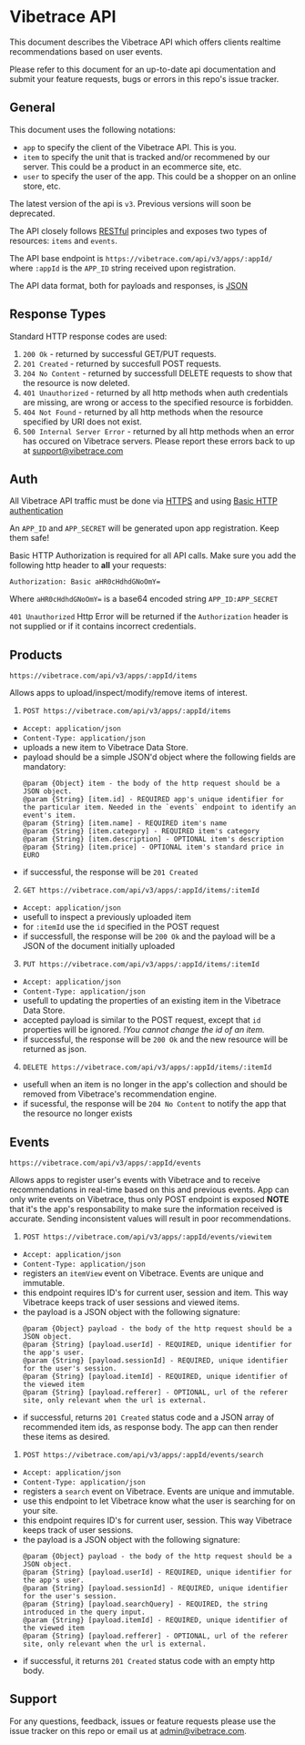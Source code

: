 Vibetrace API
=============

This document describes the Vibetrace API which offers clients realtime recommendations based on user events.

Please refer to this document for an up-to-date api documentation and submit your feature requests, bugs or errors in this repo's issue tracker.

General
-------

This document uses the following notations:
 - `app` to specify the client of the Vibetrace API. This is you.
 - `item` to specify the unit that is tracked and/or recommened by our server. This could be a product in an ecommerce site, etc.
 - `user` to specify the user of the app. This could be a shopper on an online store, etc.

The latest version of the api is `v3`. Previous versions will soon be deprecated.

The API closely follows [RESTful](http://en.wikipedia.org/wiki/Representational_state_transfer) principles and exposes two types of resources: `items` and `events`.

The API base endpoint is `https://vibetrace.com/api/v3/apps/:appId/` where `:appId` is the `APP_ID` string received upon registration.

The API data format, both for payloads and responses, is [JSON](http://en.wikipedia.org/wiki/Json)

Response Types
--------------

Standard HTTP response codes are used:

1. `200 Ok` - returned by successful GET/PUT requests.
2. `201 Created` - returned by succesfull POST requests.
3. `204 No Content` - returned by successfull DELETE requests to show that the resource is now deleted.
4. `401 Unauthorized` - returned by all http methods when auth credentials are missing, are wrong or access to the specified resource is forbidden.
5. `404 Not Found` - returned by all http methods when the resource specified by URI does not exist.
6. `500 Internal Server Error` - returned by all http methods when an error has occured on Vibetrace servers. Please report these errors back to up at [support@vibetrace.com](mailto:support@vibetrace.com)

Auth
----

All Vibetrace API traffic must be done via [HTTPS](http://en.wikipedia.org/wiki/Https) and using [Basic HTTP authentication](http://en.wikipedia.org/wiki/Basic_access_authentication)

An `APP_ID` and `APP_SECRET` will be generated upon app registration. Keep them safe!

Basic HTTP Authorization is required for all API calls. Make sure you add the following http header to **all** your requests:
````
Authorization: Basic aHR0cHdhdGNoOmY=
````
Where `aHR0cHdhdGNoOmY=` is a base64 encoded string `APP_ID:APP_SECRET`

`401 Unauthorized` Http Error will be returned if the `Authorization` header is not supplied or if it contains incorrect credentials.

Products
--------
`https://vibetrace.com/api/v3/apps/:appId/items`

Allows apps to upload/inspect/modify/remove items of interest.

1. `POST https://vibetrace.com/api/v3/apps/:appId/items`
 - `Accept: application/json`
 - `Content-Type: application/json`
 - uploads a new item to Vibetrace Data Store.
 - payload should be a simple JSON'd object where the following fields are mandatory:
    ````
    @param {Object} item - the body of the http request should be a JSON object.
    @param {String} [item.id] - REQUIRED app's unique identifier for the particular item. Needed in the `events` endpoint to identify an event's item.
    @param {String} [item.name] - REQUIRED item's name
    @param {String} [item.category] - REQUIRED item's category
    @param {String} [item.description] - OPTIONAL item's description
    @param {String} [item.price] - OPTIONAL item's standard price in EURO
    ````
 - if successful, the response will be `201 Created`

2. `GET https://vibetrace.com/api/v3/apps/:appId/items/:itemId`
 - `Accept: application/json`
 - usefull to inspect a previously uploaded item
 - for `:itemId` use the `id` specified in the POST request
 - if successfull, the response will be `200 Ok` and the payload will be a JSON of the document initially uploaded

3. `PUT https://vibetrace.com/api/v3/apps/:appId/items/:itemId`
 - `Accept: application/json`
 - `Content-Type: application/json`
 - usefull to updating the properties of an existing item in the Vibetrace Data Store.
 - accepted payload is similar to the POST request, except that `id` properties will be ignored. _!You cannot change the id of an item._
 - if successful, the response will be `200 Ok` and the new resource will be returned as json.

4. `DELETE https://vibetrace.com/api/v3/apps/:appId/items/:itemId`
 - usefull when an item is no longer in the app's collection and should be removed from Vibetrace's recommendation engine.
 - if sucessful, the response will be `204 No Content` to notify the app that the resource no longer exists

Events
------
`https://vibetrace.com/api/v3/apps/:appId/events`

Allows apps to register user's events with Vibetrace and to receive recommendations in real-time based on this and previous events.
App can only write events on Vibetrace, thus only POST endpoint is exposed
**NOTE** that it's the app's responsability to make sure the information received is accurate. Sending inconsistent values will result in poor recommendations.

1. `POST https://vibetrace.com/api/v3/apps/:appId/events/viewitem`
 - `Accept: application/json`
 - `Content-Type: application/json`
 - registers an `itemView` event on Vibetrace. Events are unique and immutable.
 - this endpoint requires ID's for current user, session and item. This way Vibetrace keeps track of user sessions and viewed items.
 - the payload is a JSON object with the following signature:
    ````
    @param {Object} payload - the body of the http request should be a JSON object.
    @param {String} [payload.userId] - REQUIRED, unique identifier for the app's user.
    @param {String} [payload.sessionId] - REQUIRED, unique identifier for the user's session.
    @param {String} [payload.itemId] - REQUIRED, unique identifier of the viewed item
    @param {String} [payload.refferer] - OPTIONAL, url of the referer site, only relevant when the url is external.
    ````
 - if successful, returns `201 Created` status code and a JSON array of recommended item ids, as response body. The app can then render these items as desired.

1. `POST https://vibetrace.com/api/v3/apps/:appId/events/search`
 - `Accept: application/json`
 - `Content-Type: application/json`
 - registers a `search` event on Vibetrace. Events are unique and immutable.
 - use this endpoint to let Vibetrace know what the user is searching for on your site.
 - this endpoint requires ID's for current user, session. This way Vibetrace keeps track of user sessions.
 - the payload is a JSON object with the following signature:
    ````
    @param {Object} payload - the body of the http request should be a JSON object.
    @param {String} [payload.userId] - REQUIRED, unique identifier for the app's user.
    @param {String} [payload.sessionId] - REQUIRED, unique identifier for the user's session.
    @param {String} [payload.searchQuery] - REQUIRED, the string introduced in the query input.
    @param {String} [payload.itemId] - REQUIRED, unique identifier of the viewed item
    @param {String} [payload.refferer] - OPTIONAL, url of the referer site, only relevant when the url is external.
    ````
 - if successful, it returns `201 Created` status code with an empty http body.


Support
-------
For any questions, feedback, issues or feature requests please use the issue tracker on this repo or email us at [admin@vibetrace.com](mailto:support@vibetrace.com).
